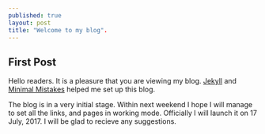 ```yaml
---
published: true
layout: post
title: "Welcome to my blog".
---
```




## First Post

Hello readers. It is a pleasure that you are viewing my blog. [Jekyll](http://jekyllrb.com/) and [Minimal Mistakes](https://mademistakes.com/work/minimal-mistakes-jekyll-theme/) helped me set up this blog.

The blog is in a very initial stage. Within next weekend I hope I will manage to set all the links, and pages in working mode. Officially I will launch it on 17 July, 2017. I will be glad to recieve any suggestions.
